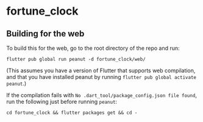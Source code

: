 # fortune_clock

## Building for the web

To build this for the web, go to the root directory of the repo and run:

    flutter pub global run peanut -d fortune_clock/web/

(This assumes you have a version of Flutter that supports web compilation, and that you have
installed peanut by running `flutter pub global activate peanut`.)

If the compilation fails with `No .dart_tool/package_config.json file found`, run the following
just before running `peanut`:

    cd fortune_clock && flutter packages get && cd -
